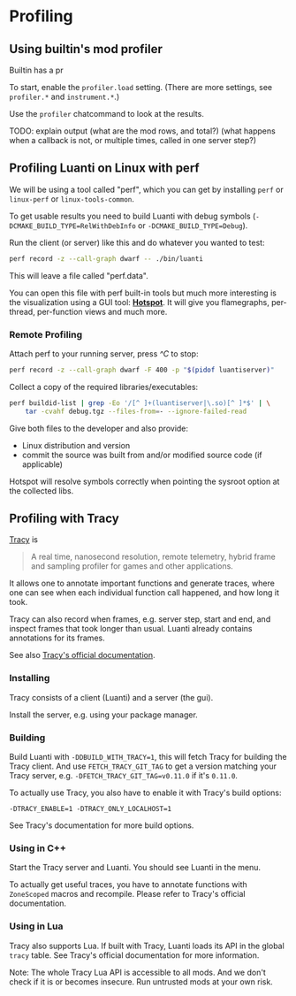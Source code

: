 # Profiling

## Using builtin's mod profiler

Builtin has a pr

To start, enable the `profiler.load` setting.
(There are more settings, see `profiler.*` and `instrument.*`.)

Use the `profiler` chatcommand to look at the results.

TODO: explain output
(what are the mod rows, and total?)
(what happens when a callback is not, or multiple times, called in one server step?)


## Profiling Luanti on Linux with perf

We will be using a tool called "perf", which you can get by installing `perf` or `linux-perf` or `linux-tools-common`.

To get usable results you need to build Luanti with debug symbols
(`-DCMAKE_BUILD_TYPE=RelWithDebInfo` or `-DCMAKE_BUILD_TYPE=Debug`).

Run the client (or server) like this and do whatever you wanted to test:
```bash
perf record -z --call-graph dwarf -- ./bin/luanti
```

This will leave a file called "perf.data".

You can open this file with perf built-in tools but much more interesting
is the visualization using a GUI tool: **[Hotspot](https://github.com/KDAB/hotspot)**.
It will give you flamegraphs, per-thread, per-function views and much more.

### Remote Profiling

Attach perf to your running server, press *^C* to stop:
```bash
perf record -z --call-graph dwarf -F 400 -p "$(pidof luantiserver)"
```

Collect a copy of the required libraries/executables:
```bash
perf buildid-list | grep -Eo '/[^ ]+(luantiserver|\.so)[^ ]*$' | \
	tar -cvahf debug.tgz --files-from=- --ignore-failed-read
```

Give both files to the developer and also provide:
* Linux distribution and version
* commit the source was built from and/or modified source code (if applicable)

Hotspot will resolve symbols correctly when pointing the sysroot option at the collected libs.


## Profiling with Tracy

[Tracy](https://github.com/wolfpld/tracy) is
> A real time, nanosecond resolution, remote telemetry, hybrid frame and sampling
> profiler for games and other applications.

It allows one to annotate important functions and generate traces, where one can
see when each individual function call happened, and how long it took.

Tracy can also record when frames, e.g. server step, start and end, and inspect
frames that took longer than usual. Luanti already contains annotations for
its frames.

See also [Tracy's official documentation](https://github.com/wolfpld/tracy/releases/latest/download/tracy.pdf).

### Installing

Tracy consists of a client (Luanti) and a server (the gui).

Install the server, e.g. using your package manager.

### Building

Build Luanti with `-DDBUILD_WITH_TRACY=1`, this will fetch Tracy for building
the Tracy client. And use `FETCH_TRACY_GIT_TAG` to get a version matching your
Tracy server, e.g. `-DFETCH_TRACY_GIT_TAG=v0.11.0` if it's `0.11.0`.

To actually use Tracy, you also have to enable it with Tracy's build options:
```
-DTRACY_ENABLE=1 -DTRACY_ONLY_LOCALHOST=1
```

See Tracy's documentation for more build options.

### Using in C++

Start the Tracy server and Luanti. You should see Luanti in the menu.

To actually get useful traces, you have to annotate functions with `ZoneScoped`
macros and recompile. Please refer to Tracy's official documentation.

### Using in Lua

Tracy also supports Lua.
If built with Tracy, Luanti loads its API in the global `tracy` table.
See Tracy's official documentation for more information.

Note: The whole Tracy Lua API is accessible to all mods. And we don't check if it
is or becomes insecure. Run untrusted mods at your own risk.
